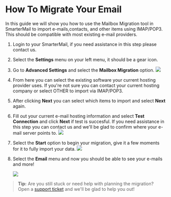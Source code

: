 # How To Migrate Your Email
In this guide we will show you how to use the Mailbox Migration tool in SmarterMail to import e-mails,contacts, and other items using IMAP/POP3. This should be compatible with most existing e-mail providers. 

1. Login to your SmarterMail, if you need assistance in this step please contact us.


1. Select the **Settings** menu on your left menu, it should be a gear icon. 


1. Go to **Advanced Settings** and select the **Mailbox Migration** option.
	<img src="https://raw.githubusercontent.com/Gearhost/docs/master/Images/mailbox_migration.png" />

1. From here you can select the existing software your current hosting provider uses. If you're not sure you can contact your current hosting company or select OTHER to import via IMAP/POP3.
1. After clicking **Next** you can select which items to import and select **Next** again.

1. Fill out your current e-mail hosting information and select **Test Connection** and click **Next** if test is succesful. If you need assistance in this step you can contact us and we'll be glad to confirm where your e-mail server points to.
	<img src="https://raw.githubusercontent.com/Gearhost/docs/master/Images/mailbox_migration2.png" />


1. Select the **Start** option to begin your migration, give it a few moments for it to fully import your data.
	<img src="https://raw.githubusercontent.com/Gearhost/docs/master/Images/mailbox_migration3.png" />


1. Select the **Email** menu and now you should be able to see your e-mails and more! 

	<img src="https://raw.githubusercontent.com/Gearhost/docs/master/Images/mailbox_migration4.png" />

>**Tip:** Are you still stuck or need help with planning the migration? Open a [support ticket](https://www.gearhost.com/documentation/how-to-open-a-support-ticket) and we'll be glad to help you out!
